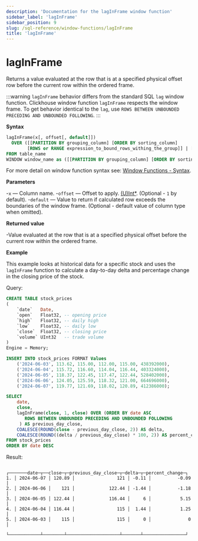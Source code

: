 ```yaml
---
description: 'Documentation for the lagInFrame window function'
sidebar_label: 'lagInFrame'
sidebar_position: 9
slug: /sql-reference/window-functions/lagInFrame
title: 'lagInFrame'
---
```


# lagInFrame

Returns a value evaluated at the row that is at a specified physical offset row before the current row within the ordered frame.

:::warning
`lagInFrame` behavior differs from the standard SQL `lag` window function.
Clickhouse window function `lagInFrame` respects the window frame.
To get behavior identical to the `lag`, use `ROWS BETWEEN UNBOUNDED PRECEDING AND UNBOUNDED FOLLOWING`.
:::

**Syntax**

```sql
lagInFrame(x[, offset[, default]])
  OVER ([[PARTITION BY grouping_column] [ORDER BY sorting_column]
        [ROWS or RANGE expression_to_bound_rows_withing_the_group]] | [window_name])
FROM table_name
WINDOW window_name as ([[PARTITION BY grouping_column] [ORDER BY sorting_column])
```

For more detail on window function syntax see: [Window Functions - Syntax](./index.md/#syntax).

**Parameters**

-`x` — Column name.
-`offset` — Offset to apply. [(U)Int*](../data-types/int-uint.md). (Optional - `1` by default).
-`default` — Value to return if calculated row exceeds the boundaries of the window frame. (Optional - default value of column type when omitted).

**Returned value**

-Value evaluated at the row that is at a specified physical offset before the current row within the ordered frame.

**Example**

This example looks at historical data for a specific stock and uses the `lagInFrame` function to calculate a day-to-day delta and percentage change in the closing price of the stock.

Query:

```sql
CREATE TABLE stock_prices
(
    `date`   Date,
    `open`   Float32, -- opening price
    `high`   Float32, -- daily high
    `low`    Float32, -- daily low
    `close`  Float32, -- closing price
    `volume` UInt32   -- trade volume
)
Engine = Memory;

INSERT INTO stock_prices FORMAT Values
    ('2024-06-03', 113.62, 115.00, 112.00, 115.00, 438392000),
    ('2024-06-04', 115.72, 116.60, 114.04, 116.44, 403324000),
    ('2024-06-05', 118.37, 122.45, 117.47, 122.44, 528402000),
    ('2024-06-06', 124.05, 125.59, 118.32, 121.00, 664696000),
    ('2024-06-07', 119.77, 121.69, 118.02, 120.89, 412386000);
```

```sql
SELECT
    date,
    close,
    lagInFrame(close, 1, close) OVER (ORDER BY date ASC
       ROWS BETWEEN UNBOUNDED PRECEDING AND UNBOUNDED FOLLOWING
     ) AS previous_day_close,
    COALESCE(ROUND(close - previous_day_close, 2)) AS delta,
    COALESCE(ROUND((delta / previous_day_close) * 100, 2)) AS percent_change
FROM stock_prices
ORDER BY date DESC
```

Result:

```response
   ┌───────date─┬──close─┬─previous_day_close─┬─delta─┬─percent_change─┐
1. │ 2024-06-07 │ 120.89 │                121 │ -0.11 │          -0.09 │
2. │ 2024-06-06 │    121 │             122.44 │ -1.44 │          -1.18 │
3. │ 2024-06-05 │ 122.44 │             116.44 │     6 │           5.15 │
4. │ 2024-06-04 │ 116.44 │                115 │  1.44 │           1.25 │
5. │ 2024-06-03 │    115 │                115 │     0 │              0 │
   └────────────┴────────┴────────────────────┴───────┴────────────────┘
```
